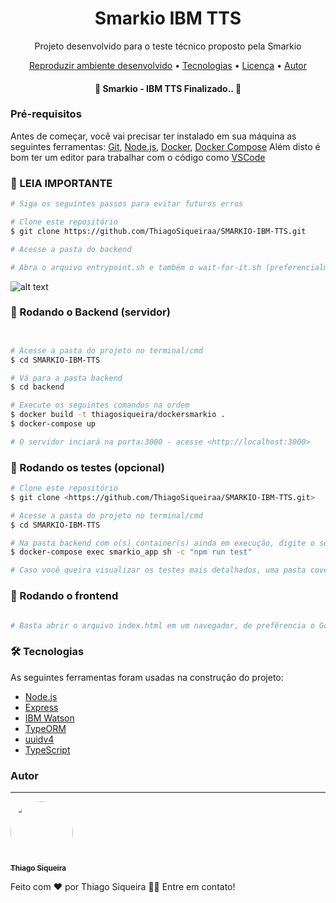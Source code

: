 <h1 align="center">Smarkio IBM TTS</h1>
<p align="center">Projeto desenvolvido para o teste técnico proposto pela Smarkio</p>

<p align="center">
 <a href="#objetivo">Reproduzir ambiente desenvolvido</a> •
 <a href="#tecnologias">Tecnologias</a> • 
 <a href="#licenc-a">Licença</a> • 
 <a href="#autor">Autor</a>
</p>

<h4 align="center"> 
	🚧  Smarkio - IBM TTS Finalizado..  🚧
</h4>

### Pré-requisitos

Antes de começar, você vai precisar ter instalado em sua máquina as seguintes ferramentas:
[Git](https://git-scm.com), [Node.js](https://nodejs.org/en/), [Docker](https://www.docker.com/get-started), [Docker Compose](https://docs.docker.com/compose/install/)
Além disto é bom ter um editor para trabalhar com o código como [VSCode](https://code.visualstudio.com/)

### 🧨 LEIA IMPORTANTE
```bash
# Siga os seguintes passos para evitar futuros erros

# Clone este repositório
$ git clone https://github.com/ThiagoSiqueiraa/SMARKIO-IBM-TTS.git

# Acesse a pasta do backend

# Abra o arquivo entrypoint.sh e também o wait-for-it.sh (preferencialmente com VSCODE), siga os passos da imagem e siga para a proxima seção


```
![alt text](https://i.stack.imgur.com/sb1pU.png)

### 🎲 Rodando o Backend (servidor)

```bash


# Acesse a pasta do projeto no terminal/cmd
$ cd SMARKIO-IBM-TTS

# Vá para a pasta backend
$ cd backend

# Execute os seguintes comandos na ordem
$ docker build -t thiagosiqueira/dockersmarkio .
$ docker-compose up

# O servidor inciará na porta:3000 - acesse <http://localhost:3000>
```

### 🎲 Rodando os testes (opcional)

```bash
# Clone este repositório
$ git clone <https://github.com/ThiagoSiqueiraa/SMARKIO-IBM-TTS.git>

# Acesse a pasta do projeto no terminal/cmd
$ cd SMARKIO-IBM-TTS

# Na pasta backend com o(s) container(s) ainda em execução, digite o seguinte comando
$ docker-compose exec smarkio_app sh -c "npm run test"

# Caso você queira visualizar os testes mais detalhados, uma pasta coverage será gerada em backend.
```

### 🎲 Rodando o frontend

```bash

# Basta abrir o arquivo index.html em um navegador, de prefêrencia o Google Chrome (browers moderno)

```

### 🛠 Tecnologias

As seguintes ferramentas foram usadas na construção do projeto:

- [Node.js](https://nodejs.org/en/)
- [Express](https://expressjs.com/pt-br/)
- [IBM Watson](https://github.com/watson-developer-cloud/text-to-speech-nodejs/)
- [TypeORM](https://typeorm.io/)
- [uuidv4](https://www.npmjs.com/package/uuidv4)
- [TypeScript](https://www.typescriptlang.org/)

### Autor
---

<a href="https://www.linkedin.com/in/thiago-siqueira-258482195/">
 <img style="border-radius: 50%;" src="https://avatars1.githubusercontent.com/u/42821686?s=460&u=f6bbcde26e001e2f5ab0c9129db41cdf9dd1d976&v=4" width="100px;" alt=""/>
 <br />
 <sub><b>Thiago Siqueira</b></sub></a> 


Feito com ❤️ por Thiago Siqueira 👋🏽 Entre em contato!


